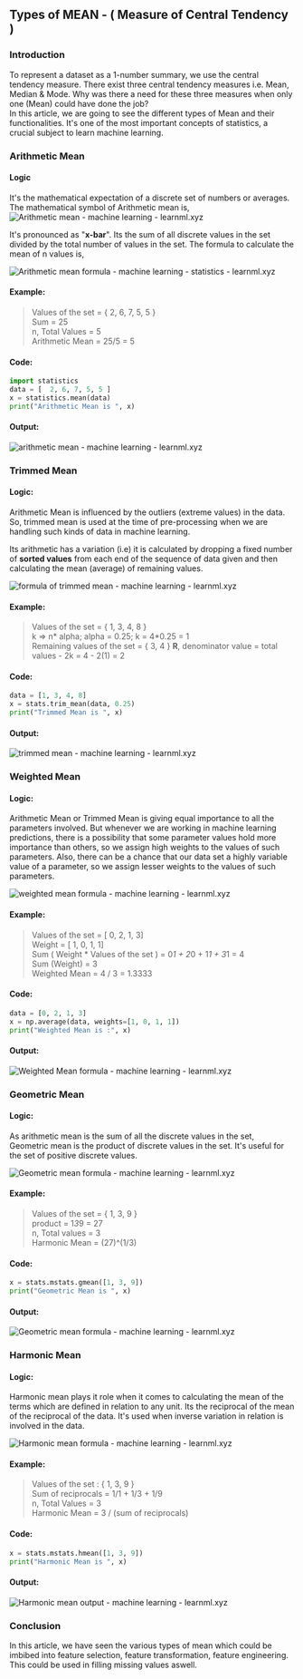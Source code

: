 ## Types of MEAN - ( Measure of Central Tendency )

### Introduction

To represent a dataset as a 1-number summary, we use the central tendency measure. There exist three central tendency measures i.e. Mean, Median & Mode. Why was there a need for these three measures when only one (Mean) could have done the job?  
In this article, we are going to see the different types of Mean and their functionalities. 
It's one of the most important concepts of statistics, a crucial subject to learn machine learning. 

### Arithmetic Mean

#### **Logic**
It's the mathematical expectation of a discrete set of numbers or averages. 
The mathematical symbol of Arithmetic mean is, 
![Arithmetic mean - machine learning - learnml.xyz](https://cdn.hashnode.com/res/hashnode/image/upload/v1648012694975/mWRi5yzXx.png)

It's pronounced as "**x-bar**". Its the sum of all discrete values in the set divided by the total number of values in the set. The formula to calculate the mean of n values is, 


![Arithmetic mean formula - machine learning  - statistics - learnml.xyz](https://cdn.hashnode.com/res/hashnode/image/upload/v1648012917083/UhERO2o5A.png)

#### **Example:**
> Values of the set = { 2, 6, 7, 5, 5 } <br>
> Sum = 25 <br>
> n, Total Values = 5 <br>
> Arithmetic Mean = 25/5 = 5 <br>

#### **Code:**

```python
import statistics
data = [  2, 6, 7, 5, 5 ]
x = statistics.mean(data)
print("Arithmetic Mean is ", x)
```

#### **Output:**
![arithmetic mean - machine learning - learnml.xyz](https://cdn.hashnode.com/res/hashnode/image/upload/v1648014584831/GT6X27Peu.png)

### Trimmed Mean

#### **Logic:** 
Arithmetic Mean is influenced by the outliers (extreme values) in the data. So, trimmed mean is used at the time of pre-processing when we are handling such kinds of data in machine learning. 

Its arithmetic has a variation (i.e) it is calculated by dropping a fixed number of **sorted values** from each end of the sequence of data given and then calculating the mean (average) of remaining values. 


![formula of trimmed mean - machine learning - learnml.xyz](https://cdn.hashnode.com/res/hashnode/image/upload/v1648014960278/I285wIiTZ.png)

#### **Example:**
> Values of the set = {  1, 3, 4, 8  } <br>
> k => n* alpha; alpha = 0.25; k = 4*0.25 = 1 <br>
> Remaining values of the set = { 3, 4 }
> **R**, denominator value  =  total values - 2k = 4 - 2(1) = 2

#### **Code:**
```python
data = [1, 3, 4, 8]
x = stats.trim_mean(data, 0.25)
print("Trimmed Mean is ", x)
```

#### **Output:**


![trimmed mean - machine learning - learnml.xyz](https://cdn.hashnode.com/res/hashnode/image/upload/v1648015455066/Gte9te8GK.png)

### Weighted Mean

#### Logic:
Arithmetic Mean or Trimmed Mean is giving equal importance to all the parameters involved. But whenever we are working in machine learning predictions, there is a possibility that some parameter values hold more importance than others, so we assign high weights to the values of such parameters. Also, there can be a chance that our data set a highly variable value of a parameter, so we assign lesser weights to the values of such parameters. 


![weighted mean formula - machine learning - learnml.xyz](https://cdn.hashnode.com/res/hashnode/image/upload/v1648015841285/KxgUum_Fy.png)

#### Example:

> Values of the set = [ 0, 2, 1, 3] <br>
> Weight = [ 1, 0, 1, 1] <br>
> Sum ( Weight * Values of the set ) = 0*1 + 2*0 + 1*1 + 3*1 = 4<br>
> Sum (Weight) = 3 <br>
> Weighted Mean = 4 / 3 = 1.3333 <br>

#### Code: 
```python
data = [0, 2, 1, 3]
x = np.average(data, weights=[1, 0, 1, 1])
print("Weighted Mean is :", x)
```

#### Output:


![Weighted Mean formula - machine learning - learnml.xyz](https://cdn.hashnode.com/res/hashnode/image/upload/v1648016211321/wDmmw78ou.png)

### Geometric Mean

#### Logic: 
As arithmetic mean is the sum of all the discrete values in the set, Geometric mean is the product of discrete values in the set. It's useful for the set of positive discrete values. 


![Geometric mean formula - machine learning - learnml.xyz](https://cdn.hashnode.com/res/hashnode/image/upload/v1648016502502/eFHBd75_V.png)

#### Example:

> Values of the set = { 1, 3, 9 } <br>
> product = 1*3*9 = 27 <br>
> n, Total values = 3 <br>
> Harmonic Mean = (27)^(1/3) <br>


#### Code: 
```python
x = stats.mstats.gmean([1, 3, 9])
print("Geometric Mean is ", x)
```

#### Output:


![Geometric mean formula - machine learning - learnml.xyz](https://cdn.hashnode.com/res/hashnode/image/upload/v1648016788098/yeRHNs8FF.png)

### Harmonic Mean

#### Logic: 
Harmonic mean plays it role when it comes to calculating the mean of the terms which are defined in relation to any unit. Its the reciprocal of the mean of the reciprocal of the data. It's used when inverse variation in relation is involved in the data. 


![Harmonic mean formula - machine learning - learnml.xyz](https://cdn.hashnode.com/res/hashnode/image/upload/v1648016995007/0E7WMHVAI.png)

#### Example:

> Values of the set : { 1, 3, 9 } <br>
> Sum of reciprocals = 1/1 + 1/3 + 1/9 <br>
> n, Total Values = 3 <br>
> Harmonic Mean  = 3 / (sum of reciprocals) <br>

#### Code:

```python
x = stats.mstats.hmean([1, 3, 9])
print("Harmonic Mean is ", x)
```

#### Output:


![Harmonic mean output - machine learning - learnml.xyz](https://cdn.hashnode.com/res/hashnode/image/upload/v1648017288730/KivnbZD3v.png)


### Conclusion

In this article, we have seen the various types of mean which could be imbibed into feature selection, feature transformation, feature engineering. This could be used in filling missing values aswell.  



